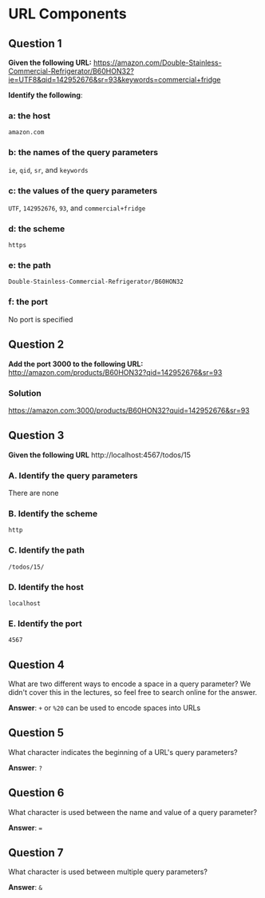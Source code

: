# URL Components

## Question 1

**Given the following URL:**
https://amazon.com/Double-Stainless-Commercial-Refrigerator/B60HON32?ie=UTF8&qid=142952676&sr=93&keywords=commercial+fridge

**Identify the following**:

### a: the host
`amazon.com`

### b: the names of the query parameters
`ie`, `qid`, `sr`, and `keywords`

### c: the values of the query parameters
`UTF`, `142952676`, `93`, and `commercial+fridge`

### d: the scheme
`https`

### e: the path
`Double-Stainless-Commercial-Refrigerator/B60HON32`

### f: the port
No port is specified

## Question 2

**Add the port 3000 to the following URL:**
http://amazon.com/products/B60HON32?qid=142952676&sr=93

### Solution
https://amazon.com:3000/products/B60HON32?quid=142952676&sr=93

## Question 3

**Given the following URL**
http://localhost:4567/todos/15

### A. Identify the query parameters

There are none

### B. Identify the scheme

`http`

### C. Identify the path

`/todos/15/`

### D. Identify the host

`localhost`

### E. Identify the port

`4567`

## Question 4

What are two different ways to encode a space in a query parameter? We didn't
cover this in the lectures, so feel free to search online for the answer.

**Answer**: `+` or `%20` can be used to encode spaces into URLs

## Question 5

What character indicates the beginning of a URL's query parameters?

**Answer**: `?`

## Question 6

What character is used between the name and value of a query parameter?

**Answer**: `=`

## Question 7

What character is used between multiple query parameters?

**Answer**: `&`
